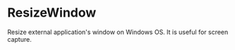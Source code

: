 # ResizeWindow
Resize external application's window on Windows OS. It is useful for screen capture.
